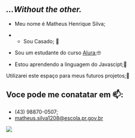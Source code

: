 ## *...Without the other.*

- Meu nome é Matheus Henrique Silva;

- - Sou Casado; 💍

- Sou um estudante do curso [Alura](https//alura.com.br);🤓

- Estou aprendendo a linguagem do Javascipt;🌛


Utilizarei este espaço para meus futuros projetos;📓

## Voce pode me conatatar em 📫:

- (43) 98870-0507;
- matheus.silva1208@escola.pr.gov.br


![](https://media1.tenor.com/m/SYtmb65FJ5MAAAAC/mcgonagall-cat.gif)
